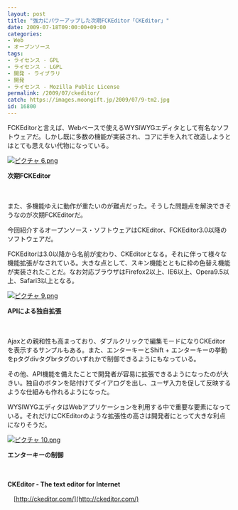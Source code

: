 ```yaml
---
layout: post
title: "強力にパワーアップした次期FCKEditor「CKEditor」"
date: 2009-07-18T09:00:00+09:00
categories:
- Web
- オープンソース
tags: 
- ライセンス - GPL
- ライセンス - LGPL
- 開発 - ライブラリ
- 開発
- ライセンス - Mozilla Public License
permalink: /2009/07/ckeditor/
catch: https://images.moongift.jp/2009/07/9-tm2.jpg
id: 16800
---
```

FCKEditorと言えば、Webベースで使えるWYSIWYGエディタとして有名なソフトウェアだ。しかし既に多数の機能が実装され、コアに手を入れて改造しようとはとても思えない代物になっている。

  

[![ピクチャ 6.png](https://images.moongift.jp/2009/07/6-tm1.jpg)](https://images.moongift.jp/2009/07/61.png)  
  
**次期FCKEditor**

  

　

  

また、多機能ゆえに動作が重たいのが難点だった。そうした問題点を解決できそうなのが次期FCKEditorだ。

  

今回紹介するオープンソース・ソフトウェアはCKEditor、FCKEditor3.0以降のソフトウェアだ。

  
<!--more-->

FCKEditorは3.0以降から名前が変わり、CKEditorとなる。それに伴って様々な機能拡張がなされている。大きな点として、スキン機能とともに枠の色替え機能が実装されたことだ。なお対応ブラウザはFirefox2以上、IE6以上、Opera9.5以上、Safari3以上となる。

  

[![ピクチャ 9.png](https://images.moongift.jp/2009/07/9-tm2.jpg)](https://images.moongift.jp/2009/07/92.png)  
  
**APIによる独自拡張**

  

　

  

Ajaxとの親和性も高まっており、ダブルクリックで編集モードになりCKEditorを表示するサンプルもある。また、エンターキーとShift + エンターキーの挙動をpタグdivタグbrタグのいずれかで制御できるようにもなっている。

  

その他、API機能を備えたことで開発者が容易に拡張できるようになったのが大きい。独自のボタンを貼付けてダイアログを出し、ユーザ入力を促して反映するような仕組みも作れるようになった。

  

WYSIWYGエディタはWebアプリケーションを利用する中で重要な要素になっている。それだけにCKEditorのような拡張性の高さは開発者にとって大きな利点になりそうだ。

  

[![ピクチャ 10.png](https://images.moongift.jp/2009/07/10-tm3.jpg)](https://images.moongift.jp/2009/07/103.png)  
  
**エンターキーの制御**

  

　

  

**CKEditor - The text editor for Internet**  
  
　[http://ckeditor.com/](http://ckeditor.com/)

  
